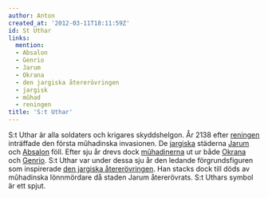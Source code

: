 ```yaml
---
author: Anton
created_at: '2012-03-11T18:11:59Z'
id: St Uthar
links:
  mention:
  - Absalon
  - Genrio
  - Jarum
  - Okrana
  - den jargiska återerövringen
  - jargisk
  - mûhad
  - reningen
title: 'S:t Uthar'
---
```


S:t Uthar är alla soldaters och krigares skyddshelgon. År 2138 efter [reningen] inträffade den
första mûhadinska invasionen. De [jargiska] städerna [Jarum] och [Absalon] föll. Efter sju år drevs
dock [mûhadinerna] ut ur både [Okrana] och [Genrio]. S:t Uthar var under dessa sju år den ledande
förgrundsfiguren som inspirerade [den jargiska återerövringen]. Han stacks dock till döds av
mûhadinska lönnmördare då staden Jarum återerövrats. S:t Uthars symbol är ett spjut.

  [reningen]: reningen
  [jargiska]: jargisk
  [Jarum]: Jarum
  [Absalon]: Absalon
  [mûhadinerna]: mûhad
  [Okrana]: Okrana
  [Genrio]: Genrio
  [den jargiska återerövringen]: den_jargiska_återerövringen
